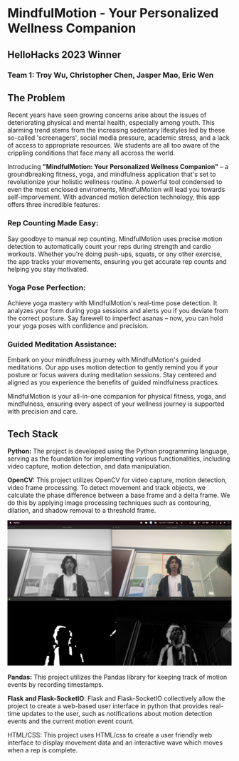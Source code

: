 # MindfulMotion - Your Personalized Wellness Companion 
## HelloHacks 2023 Winner
### Team 1: Troy Wu, Christopher Chen, Jasper Mao, Eric Wen

## The Problem 
Recent years have seen growing concerns arise about the issues of deteriorating physical and mental health, especially among youth. This alarming trend stems from the increasing sedentary lifestyles led by these so-called 'screenagers', social media pressure, academic stress, and a lack of access to appropriate resources. We students are all too aware of the crippling conditions that face many all accross the world.

Introducing **"MindfulMotion: Your Personalized Wellness Companion"** – a groundbreaking fitness, yoga, and mindfulness application that's set to revolutionize your holistic wellness routine. A powerful tool condensed to even the most enclosed enviroments, MindfulMotion will lead you towards self-imporvement. With advanced motion detection technology, this app offers three incredible features:

### Rep Counting Made Easy:
Say goodbye to manual rep counting. MindfulMotion uses precise motion detection to automatically count your reps during strength and cardio workouts. Whether you're doing push-ups, squats, or any other exercise, the app tracks your movements, ensuring you get accurate rep counts and helping you stay motivated.

### Yoga Pose Perfection:
Achieve yoga mastery with MindfulMotion's real-time pose detection. It analyzes your form during yoga sessions and alerts you if you deviate from the correct posture. Say farewell to imperfect asanas – now, you can hold your yoga poses with confidence and precision.

### Guided Meditation Assistance:
Embark on your mindfulness journey with MindfulMotion's guided meditations. Our app uses motion detection to gently remind you if your posture or focus wavers during meditation sessions. Stay centered and aligned as you experience the benefits of guided mindfulness practices.

MindfulMotion is your all-in-one companion for physical fitness, yoga, and mindfulness, ensuring every aspect of your wellness journey is supported with precision and care.

## Tech Stack

**Python:** The project is developed using the Python programming language, serving as the foundation for implementing various functionalities, including video capture, motion detection, and data manipulation.

**OpenCV:** This project utilizes OpenCV for video capture, motion detection, video frame processing. To detect movement and track objects, we calculate the phase difference between a base frame and a delta frame. We do this by applying image processing techniques such as contouring, dilation, and shadow removal to a threshold frame. 

![photo of four frames](./MINDFULMOTION.png)

**Pandas:** This project utilizes the Pandas library for keeping track of motion events by recording timestamps.

**Flask and Flask-SocketIO**: Flask and Flask-SocketIO collectively allow the project to create a web-based user interface in python that provides real-time updates to the user, such as notifications about motion detection events and the current motion event count.

HTML/CSS: This project uses HTML/css to create a user friendly web interface to display movement data and an interactive wave which moves when a rep is complete.






